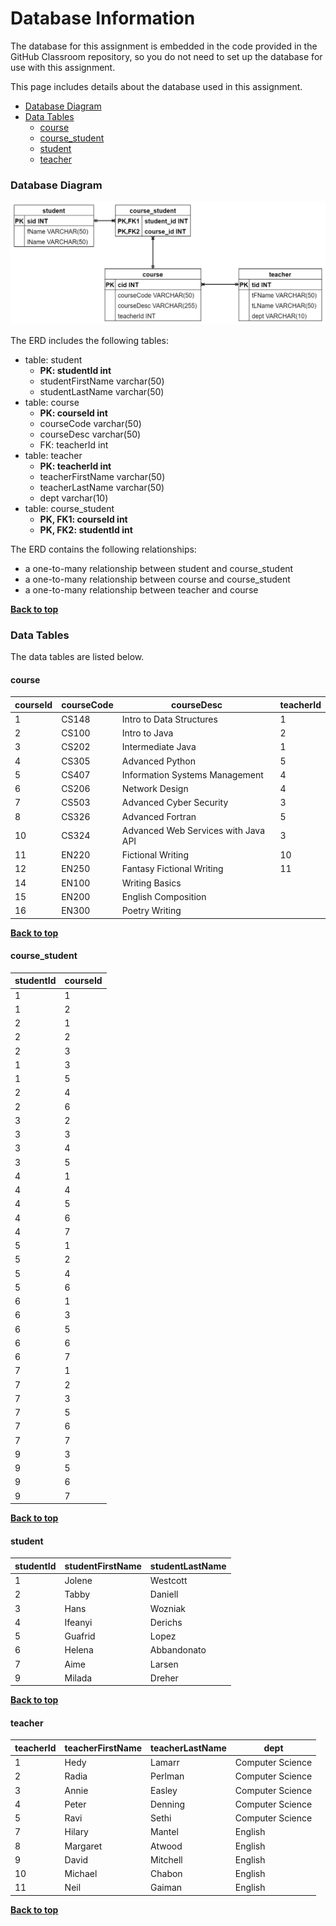 # Database Information

The database for this assignment is embedded in the code provided in the GitHub Classroom repository, so you do not need to set up the database for use with this assignment. 

This page includes details about the database used in this assignment.

* [Database Diagram](#database-diagram)
* [Data Tables](#data)
  * [course](#course)
  * [course_student](#course_student)
  * [student](#student)
  * [teacher](#teacher)

### Database Diagram

![erd described as lists following the diagram](images/school-db-erd.png)

The ERD includes the following tables:

- table: student
  - **PK: studentId int**
  - studentFirstName varchar(50)
  - studentLastName varchar(50)
- table: course
  - **PK: courseId int**
  - courseCode varchar(50)
  - courseDesc varchar(50)
  - FK: teacherId int
- table: teacher
  - **PK: teacherId int**
  - teacherFirstName varchar(50)
  - teacherLastName varchar(50)
  - dept varchar(10)
- table: course_student
  - **PK, FK1: courseId int**
  - **PK, FK2: studentId int**

The ERD contains the following relationships:

- a one-to-many relationship between student and course_student
- a one-to-many relationship between course and course_student
- a one-to-many relationship between teacher and course

**[Back to top](#database-information)**

### Data Tables

The data tables are listed below.

#### course

| courseId | courseCode | courseDesc                          | teacherId |
| -------- | ---------- | ----------------------------------- | --------- |
| 1        | CS148      | Intro to Data Structures            | 1         |
| 2        | CS100      | Intro to Java                       | 2         |
| 3        | CS202      | Intermediate Java                   | 1         |
| 4        | CS305      | Advanced Python                     | 5         |
| 5        | CS407      | Information Systems Management      | 4         |
| 6        | CS206      | Network Design                      | 4         |
| 7        | CS503      | Advanced Cyber Security             | 3         |
| 8        | CS326      | Advanced Fortran                    | 5         |
| 10       | CS324      | Advanced Web Services with Java API | 3         |
| 11       | EN220      | Fictional Writing                   | 10        |
| 12       | EN250      | Fantasy Fictional Writing           | 11        |
| 14       | EN100      | Writing Basics                      |           |
| 15       | EN200      | English Composition                 |           |
| 16       | EN300      | Poetry Writing                      |           |

**[Back to top](#database-information)**

#### course_student

| studentId | courseId |
| --------- | -------- |
| 1         | 1        |
| 1         | 2        |
| 2         | 1        |
| 2         | 2        |
| 2         | 3        |
| 1         | 3        |
| 1         | 5        |
| 2         | 4        |
| 2         | 6        |
| 3         | 2        |
| 3         | 3        |
| 3         | 4        |
| 3         | 5        |
| 4         | 1        |
| 4         | 4        |
| 4         | 5        |
| 4         | 6        |
| 4         | 7        |
| 5         | 1        |
| 5         | 2        |
| 5         | 4        |
| 5         | 6        |
| 6         | 1        |
| 6         | 3        |
| 6         | 5        |
| 6         | 6        |
| 6         | 7        |
| 7         | 1        |
| 7         | 2        |
| 7         | 3        |
| 7         | 5        |
| 7         | 6        |
| 7         | 7        |
| 9         | 3        |
| 9         | 5        |
| 9         | 6        |
| 9         | 7        |

**[Back to top](#database-information)**

#### student

| studentId | studentFirstName | studentLastName |
| --------- | ---------------- | --------------- |
| 1         | Jolene           | Westcott        |
| 2         | Tabby            | Daniell         |
| 3         | Hans             | Wozniak         |
| 4         | Ifeanyi          | Derichs         |
| 5         | Guafrid          | Lopez           |
| 6         | Helena           | Abbandonato     |
| 7         | Aime             | Larsen          |
| 9         | Milada           | Dreher          |

**[Back to top](#database-information)**

#### teacher

| teacherId | teacherFirstName | teacherLastName | dept             |
| --------- | ---------------- | --------------- | ---------------- |
| 1         | Hedy             | Lamarr          | Computer Science |
| 2         | Radia            | Perlman         | Computer Science |
| 3         | Annie            | Easley          | Computer Science |
| 4         | Peter            | Denning         | Computer Science |
| 5         | Ravi             | Sethi           | Computer Science |
| 7         | Hilary           | Mantel          | English          |
| 8         | Margaret         | Atwood          | English          |
| 9         | David            | Mitchell        | English          |
| 10        | Michael          | Chabon          | English          |
| 11        | Neil             | Gaiman          | English          |

**[Back to top](#database-information)**
